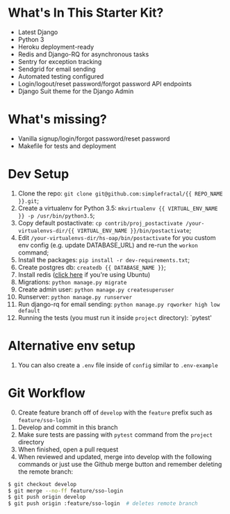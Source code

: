 # What's In This Starter Kit?
- Latest Django
- Python 3
- Heroku deployment-ready
- Redis and Django-RQ for asynchronous tasks
- Sentry for exception tracking
- Sendgrid for email sending
- Automated testing configured
- Login/logout/reset password/forgot password API endpoints
- Django Suit theme for the Django Admin

# What's missing?
- Vanilla signup/login/forgot password/reset password
- Makefile for tests and deployment

# Dev Setup
1. Clone the repo: `git clone git@github.com:simplefractal/{{ REPO_NAME }}.git`;
2. Create a virtualenv for Python 3.5: `mkvirtualenv {{ VIRTUAL_ENV_NAME }} -p /usr/bin/python3.5`;
3. Copy default postactivate: `cp contrib/proj_postactivate /your-virtualenvs-dir/{{ VIRTUAL_ENV_NAME }}/bin/postactivate`;
4. Edit `/your-virtualenvs-dir/hs-oap/bin/postactivate` for you custom env config (e.g. update DATABASE_URL) and re-run the `workon` command;
5. Install the packages: `pip install -r dev-requirements.txt`;
6. Create postgres db: `createdb {{ DATABASE_NAME }}`;
7. Install redis ([click here](https://www.digitalocean.com/community/tutorials/how-to-install-and-use-redis) if you're using Ubuntu)
8. Migrations: `python manage.py migrate`
9. Create admin user: `python manage.py createsuperuser`
10. Runserver: `python manage.py runserver`
11. Run django-rq for email sending: `python manage.py rqworker high low default`
12. Running the tests (you must run it inside `project` directory): `pytest'


# Alternative env setup
1. You can also create a `.env` file inside of `config` similar to `.env-example`


# Git Workflow
0. Create feature branch off of `develop` with the `feature` prefix such as `feature/sso-login`
1. Develop and commit in this branch
2. Make sure tests are passing with `pytest` command from the `project` directory
3. When finished, open a pull request
4. When reviewed and updated, merge into develop with the following commands or just use the Github merge button and remember deleting the remote branch:

```bash
$ git checkout develop
$ git merge --no-ff feature/sso-login
$ git push origin develop
$ git push origin :feature/sso-login  # deletes remote branch
```
